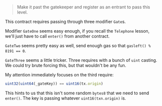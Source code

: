> Make it past the gatekeeper and register as an entrant to pass this level.

This contract requires passing through three modifier `Gate`s.

Modifier `GateOne` seems easy enough, if you recall the `Telephone` lesson, we'll just have to call `enter()` from another contract.

`GateTwo` seems pretty easy as well, send enough gas so that `gasleft() % 8191 == 0`.

`GateThree` seems a little tricker. Three requires with a bunch of `uint` casting. We could try brute forcing this, but that wouldn't be any fun.

My attention immediately focuses on the third require: 
```javascript
uint32(uint64(_gateKey)) == uint16(tx.origin)
```
This hints to us that this isn't some random `bytes8` that we need to send `enter()`. The key is passing whatever `uint16(txn.origin)` is.